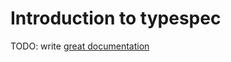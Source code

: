 # Introduction to typespec

TODO: write [great documentation](http://jacobian.org/writing/what-to-write/)
